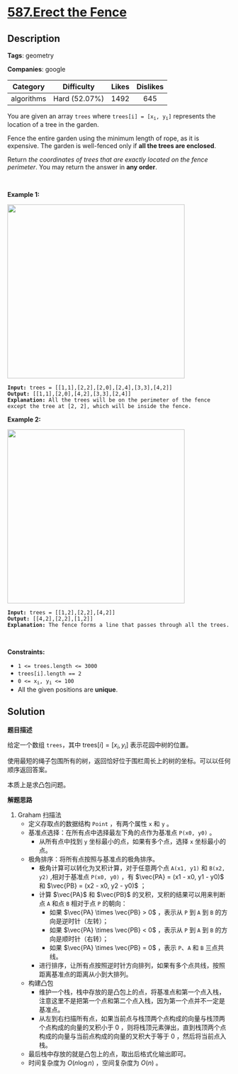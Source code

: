 # [587.Erect the Fence](https://leetcode.com/problems/erect-the-fence/description/)

## Description

**Tags**: geometry

**Companies**: google

|  Category  |  Difficulty   | Likes | Dislikes |
| :--------: | :-----------: | :---: | :------: |
| algorithms | Hard (52.07%) | 1492  |   645    |

<p>You are given an array <code>trees</code> where <code>trees[i] = [x<sub>i</sub>, y<sub>i</sub>]</code> represents the location of a tree in the garden.</p>
<p>Fence the entire garden using the minimum length of rope, as it is expensive. The garden is well-fenced only if <strong>all the trees are enclosed</strong>.</p>
<p>Return <em>the coordinates of trees that are exactly located on the fence perimeter</em>. You may return the answer in <strong>any order</strong>.</p>
<p>&nbsp;</p>
<p><strong class="example">Example 1:</strong></p>
<img alt="" src="https://assets.leetcode.com/uploads/2021/04/24/erect2-plane.jpg" style="width: 400px; height: 393px;" />
<pre><code><strong>Input:</strong> trees = [[1,1],[2,2],[2,0],[2,4],[3,3],[4,2]]
<strong>Output:</strong> [[1,1],[2,0],[4,2],[3,3],[2,4]]
<strong>Explanation:</strong> All the trees will be on the perimeter of the fence except the tree at [2, 2], which will be inside the fence.</code></pre>
<p><strong class="example">Example 2:</strong></p>
<img alt="" src="https://assets.leetcode.com/uploads/2021/04/24/erect1-plane.jpg" style="width: 400px; height: 393px;" />
<pre><code><strong>Input:</strong> trees = [[1,2],[2,2],[4,2]]
<strong>Output:</strong> [[4,2],[2,2],[1,2]]
<strong>Explanation:</strong> The fence forms a line that passes through all the trees.</code></pre>
<p>&nbsp;</p>
<p><strong>Constraints:</strong></p>
<ul>
  <li><code>1 &lt;= trees.length &lt;= 3000</code></li>
  <li><code>trees[i].length == 2</code></li>
  <li><code>0 &lt;= x<sub>i</sub>, y<sub>i</sub> &lt;= 100</code></li>
  <li>All the given positions are <strong>unique</strong>.</li>
</ul>

## Solution

**题目描述**

给定一个数组 `trees`，其中 $\text{trees}[i] = [x_i, y_i]$ 表示花园中树的位置。

使用最短的绳子包围所有的树，返回恰好位于围栏周长上的树的坐标。可以以任何顺序返回答案。

本质上是求凸包问题。

**解题思路**

1. Graham 扫描法
   - 定义存取点的数据结构 `Point` ，有两个属性 `x` 和 `y` 。
   - 基准点选择：在所有点中选择最左下角的点作为基准点 `P(x0, y0)` 。
     - 从所有点中找到 `y` 坐标最小的点，如果有多个点，选择 `x` 坐标最小的点。
   - 极角排序：将所有点按照与基准点的极角排序。
     - 极角计算可以转化为叉积计算，对于任意两个点 `A(x1, y1)` 和 `B(x2, y2)` ,相对于基准点 `P(x0, y0)` ，有 $\vec{PA} = (x1 - x0, y1 - y0)$ 和 $\vec{PB} = (x2 - x0, y2 - y0)$ ；
     - 计算 $\vec{PA}$ 和 $\vec{PB}$ 的叉积，叉积的结果可以用来判断点 `A` 和点 `B` 相对于点 `P` 的朝向：
       - 如果 $\vec{PA} \times \vec{PB} > 0$ ，表示从 `P` 到 `A` 到 `B` 的方向是逆时针（左转）；
       - 如果 $\vec{PA} \times \vec{PB} < 0$ ，表示从 `P` 到 `A` 到 `B` 的方向是顺时针（右转）；
       - 如果 $\vec{PA} \times \vec{PB} = 0$ ，表示 `P`、`A` 和 `B` 三点共线。
     - 进行排序，让所有点按照逆时针方向排列，如果有多个点共线，按照距离基准点的距离从小到大排列。
   - 构建凸包
     - 维护一个栈，栈中存放的是凸包上的点，将基准点和第一个点入栈，注意这里不是把第一个点和第二个点入栈，因为第一个点并不一定是基准点。
     - 从左到右扫描所有点，如果当前点与栈顶两个点构成的向量与栈顶两个点构成的向量的叉积小于 0 ，则将栈顶元素弹出，直到栈顶两个点构成的向量与当前点构成的向量的叉积大于等于 0 ，然后将当前点入栈。
   - 最后栈中存放的就是凸包上的点，取出后格式化输出即可。
   - 时间复杂度为 $O(n \log n)$ ，空间复杂度为 $O(n)$ 。

```cpp

